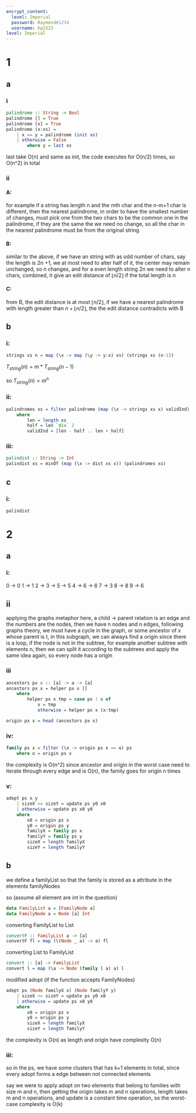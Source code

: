 ```yaml
---
encrypt_content:
  level: Imperial
  password: Raymond#1234
  username: hg1523
level: Imperial
---
```

# 1
## a
### i
```haskell
palindrome :: String -> Bool
palindrome [] = True
palindrome [x] = True
palindrome (x:xs) = 
	| x == y = palindrome (init xs)
	| otherwise = False
		where y = last xs
```

last take O(n) and same as init, the code executes for O(n/2) times, so O(n^2) in total

### ii
#### A:
for example if a string has length n and the mth char and the n-m+1 char is different, then the nearest palindrome, in order to have the smallest number of changes, must pick one from the two chars to be the common one in the palindrome, if they are the same the we need no change, so all the char in the nearest palindrome must be from the original string

#### B:
similar to the above, if we have an string with as odd number of chars, say the length is 2n +1, we at most need to alter half of it, the center may remain unchanged, so n changes, and for a even length string 2n we need to alter n chars, combined, it give an edit distance of $\lfloor n/2\rfloor$ if the total length is n

#### C:
from B, the edit distance is at most $\lfloor n/2\rfloor$, if we have a nearest palindrome with length greater than $n+\lfloor n/2\rfloor$, the the edit distance contradicts with B

## b
### i:
```haskell
strings xs n = map (\x -> map (\y -> y:x) xs) (strings xs (n-1))
```

$T_{string}(n) = m*T_{string}(n-1)$

so $T_{string}(n) = m^n$

### ii:
```haskell
palindromes xs = filter palindrome (map (\x -> strings xs x) validInd)
	where
		len = length xs
		half = len `div` 2
		validInd = [len - half .. len + half]
```


### iii:
```haskell
palindist :: String -> Int
palindist xs = minOf (map (\x -> dist xs x)) (palindromes xs)
```

## c
### i:
```haskell
palindist
```

# 2
## a
### i:
0 -> 0
1 -> 1
2 -> 3 -> 5 -> 5
4 -> 6 -> 6
7 -> 3
8 -> 8
9 -> 6

## ii
applying the graphs metaphor here, a child -> parent relation is an edge and the numbers are the nodes, then we have n nodes and n edges, following graphs theory, we must have a cycle in the graph, or some ancestor of x whose parent is t, in this subgraph, we can always find a origin since there is a loop, if the node is not in the subtree, for example another subtree with elements n, then we can split it according to the subtrees and apply the same idea again, so every node has a origin

### iii
```haskell
ancestors px x :: [a] -> a -> [a]
ancestors px x = helper px x []
	where 
		helper px x tmp = case px ! x of
			x = tmp
			otherwise = helper px x (x:tmp)

origin px x = head (ancestors px x)
```

### iv:

```haskell
family ps x = filter (\x -> origin ps x == o) ps
	where o = origin ps x
```

the complexity is O(n^2) since ancestor and origin in the worst case need to iterate through every edge and is O(n), the family goes for origin n times

### v:

```haskell
adopt ps x y
	| sizeX >= sizeY = update ps y0 x0
	| otherwise = update ps x0 y0
	where
		x0 = origin ps x
		y0 = origin ps y
		familyX = family ps x
		familyY = family ps y
		sizeX = length familyX
		sizeY = length familyY 
```

## b
we define a familyList so that the family is stored as a attribute in the elements familyNodes

so (assume all element are int in the question)

```haskell
data FamilyList a = [FamilyNode a]
data FamilyNode a = Node [a] Int
```

converting FamilyList to List

```haskell
convertF :: FamilyList a -> [a]
convertF fl = map (\(Node _ a) -> a) fl
```

converting List to FamilyList

```haskell
convert :: [a] -> FamilyList
convert l = map (\a -> Node (family l a) a) l
```

modified adopt (if the function accepts FamilyNodes)

```haskell
adopt ps (Node familyX x) (Node familyY y)
	| sizeX >= sizeY = update ps y0 x0
	| otherwise = update ps x0 y0
	where
		x0 = origin ps x
		y0 = origin ps y
		sizeX = length familyX
		sizeY = length familyY 
```

the complexity is O(n) as length and origin have complexity O(n)

### iii:
so in the ps, we have some clusters that has k+1 elements in total, since every adopt forms a edge between not connected elements

say we were to apply adopt on two elements that belong to families with size m and n, then getting the origin takes m and n operations, length takes m and n operations, and update is a constant time operation, so the worst-case complexity is O(k)